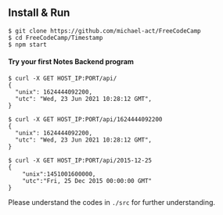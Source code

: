 ## Install & Run

```
$ git clone https://github.com/michael-act/FreeCodeCamp
$ cd FreeCodeCamp/Timestamp
$ npm start
```

#### Try your first Notes Backend program

```shell
$ curl -X GET HOST_IP:PORT/api/
{
  "unix": 1624444092200,
  "utc": "Wed, 23 Jun 2021 10:28:12 GMT",
}

$ curl -X GET HOST_IP:PORT/api/1624444092200
{
  "unix": 1624444092200,
  "utc": "Wed, 23 Jun 2021 10:28:12 GMT",
}

$ curl -X GET HOST_IP:PORT/api/2015-12-25
{
	"unix":1451001600000, 
	"utc":"Fri, 25 Dec 2015 00:00:00 GMT"
}
```
Please understand the codes in `./src` for further understanding. 